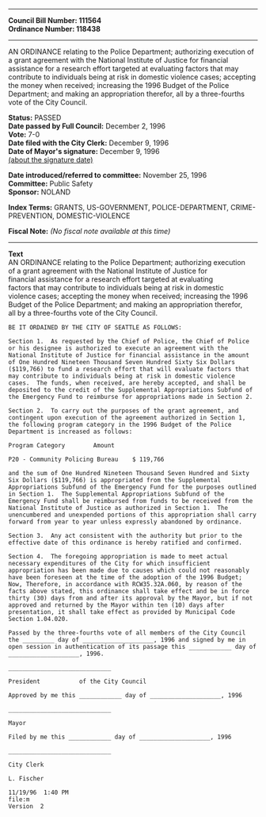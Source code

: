 * * * * *  
  
**Council Bill Number: [](#h0)[](#h2)111564**   
**Ordinance Number: 118438**  
  
* * * * *  
  
AN ORDINANCE relating to the Police Department; authorizing execution of a grant agreement with the National Institute of Justice for financial assistance for a research effort targeted at evaluating factors that may contribute to individuals being at risk in domestic violence cases; accepting the money when received; increasing the 1996 Budget of the Police Department; and making an appropriation therefor, all by a three-fourths vote of the City Council.  
  
**Status:** PASSED   
**Date passed by Full Council:** December 2, 1996   
**Vote:** 7-0   
**Date filed with the City Clerk:** December 9, 1996   
**Date of Mayor's signature:** December 9, 1996   
[(about the signature date)](/~public/approvaldate.htm)   
  
  
**Date introduced/referred to committee:** November 25, 1996   
**Committee:** Public Safety   
**Sponsor:** NOLAND   
  
**Index Terms:** GRANTS, US-GOVERNMENT, POLICE-DEPARTMENT, CRIME-PREVENTION, DOMESTIC-VIOLENCE  
  
**Fiscal Note:** *(No fiscal note available at this time)*  
  
* * * * *  
  
**Text**  
    AN ORDINANCE relating to the Police Department; authorizing execution  
    of a grant agreement with the National Institute of Justice for  
    financial assistance for a research effort targeted at evaluating  
    factors that may contribute to individuals being at risk in domestic  
    violence cases; accepting the money when received; increasing the 1996  
    Budget of the Police Department; and making an appropriation therefor,  
    all by a three-fourths vote of the City Council.  
  
    BE IT ORDAINED BY THE CITY OF SEATTLE AS FOLLOWS:  
  
    Section 1.  As requested by the Chief of Police, the Chief of Police  
    or his designee is authorized to execute an agreement with the  
    National Institute of Justice for financial assistance in the amount  
    of One Hundred Nineteen Thousand Seven Hundred Sixty Six Dollars  
    ($119,766) to fund a research effort that will evaluate factors that  
    may contribute to individuals being at risk in domestic violence  
    cases.  The funds, when received, are hereby accepted, and shall be  
    deposited to the credit of the Supplemental Appropriations Subfund of  
    the Emergency Fund to reimburse for appropriations made in Section 2.  
  
    Section 2.  To carry out the purposes of the grant agreement, and  
    contingent upon execution of the agreement authorized in Section 1,  
    the following program category in the 1996 Budget of the Police  
    Department is increased as follows:  
  
    Program Category        Amount  
  
    P20 - Community Policing Bureau    $ 119,766  
  
    and the sum of One Hundred Nineteen Thousand Seven Hundred and Sixty  
    Six Dollars ($119,766) is appropriated from the Supplemental  
    Appropriations Subfund of the Emergency Fund for the purposes outlined  
    in Section 1.  The Supplemental Appropriations Subfund of the  
    Emergency Fund shall be reimbursed from funds to be received from the  
    National Institute of Justice as authorized in Section 1.  The  
    unencumbered and unexpended portions of this appropriation shall carry  
    forward from year to year unless expressly abandoned by ordinance.  
  
    Section 3.  Any act consistent with the authority but prior to the  
    effective date of this ordinance is hereby ratified and confirmed.  
  
    Section 4.  The foregoing appropriation is made to meet actual  
    necessary expenditures of the City for which insufficient  
    appropriation has been made due to causes which could not reasonably  
    have been foreseen at the time of the adoption of the 1996 Budget;  
    Now, Therefore, in accordance with RCW35.32A.060, by reason of the  
    facts above stated, this ordinance shall take effect and be in force  
    thirty (30) days from and after its approval by the Mayor, but if not  
    approved and returned by the Mayor within ten (10) days after  
    presentation, it shall take effect as provided by Municipal Code  
    Section 1.04.020.  
  
    Passed by the three-fourths vote of all members of the City Council  
    the _________ day of ____________________, 1996 and signed by me in  
    open session in authentication of its passage this ____________ day of  
    ____________________, 1996.  
  
    _____________________________  
  
    President           of the City Council  
  
    Approved by me this ____________ day of ____________________, 1996  
  
    _____________________________  
  
    Mayor  
  
    Filed by me this ____________ day of ____________________, 1996  
  
    _____________________________  
  
    City Clerk  
  
    L. Fischer  
  
    11/19/96  1:40 PM  
    file:m  
    Version  2  
